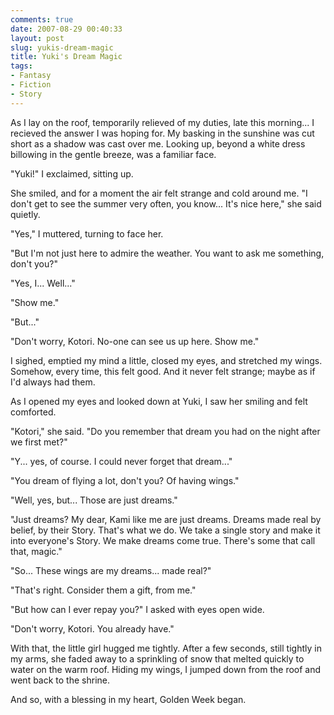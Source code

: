 ```yaml
---
comments: true
date: 2007-08-29 00:40:33
layout: post
slug: yukis-dream-magic
title: Yuki's Dream Magic
tags:
- Fantasy
- Fiction
- Story
---
```


<div class="story" markdown="1">
<p>As I lay on the roof, temporarily relieved of my duties, late this morning... I recieved the answer I was hoping for. My basking in the sunshine was cut short as a shadow was cast over me. Looking up, beyond a white dress billowing in the gentle breeze, was a familiar face.</p>
<p>"Yuki!" I exclaimed, sitting up.</p>
<p>She smiled, and for a moment the air felt strange and cold around me. "I don&#039;t get to see the summer very often, you know... It&#039;s nice here," she said quietly.</p>
<p>"Yes," I muttered, turning to face her.</p>
<p>"But I&#039;m not just here to admire the weather. You want to ask me something, don&#039;t you?"</p>
<p>"Yes, I... Well..."</p>
<p>"Show me."</p>
<p>"But..."</p>
<p>"Don&#039;t worry, Kotori. No-one can see us up here. Show me."</p>
<p>I sighed, emptied my mind a little, closed my eyes, and stretched my wings. Somehow, every time, this felt good. And it never felt strange; maybe as if I&#039;d always had them.</p>
<p>As I opened my eyes and looked down at Yuki, I saw her smiling and felt comforted.</p>
<p>"Kotori," she said. "Do you remember that dream you had on the night after we first met?"</p>
<p>"Y... yes, of course. I could never forget that dream..."</p>
<p>"You dream of flying a lot, don&#039;t you? Of having wings."</p>
<p>"Well, yes, but... Those are just dreams."</p>
<p>"Just dreams? My dear, Kami like me are just dreams. Dreams made real by belief, by their Story. That&#039;s what we do. We take a single story and make it into everyone&#039;s Story. We make dreams come true. There&#039;s some that call that, magic."</p>
<p>"So... These wings are my dreams... made real?"</p>
<p>"That&#039;s right. Consider them a gift, from me."</p>
<p>"But how can I ever repay you?" I asked with eyes open wide.</p>
<p>"Don&#039;t worry, Kotori. You already have."</p>
<p>With that, the little girl hugged me tightly. After a few seconds, still tightly in my arms, she faded away to a sprinkling of snow that melted quickly to water on the warm roof. Hiding my wings, I jumped down from the roof and went back to the shrine.</p>
<p>And so, with a blessing in my heart, Golden Week began.</p>
</div>
